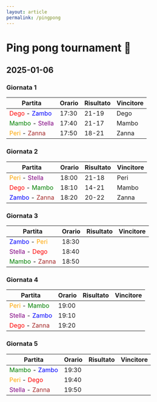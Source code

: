 ```yaml
---
layout: article
permalink: /pingpong
---
```


# Ping pong tournament 🏓

## 2025-01-06


### Giornata 1

| Partita        | Orario | Risultato | Vincitore |
|----------------|--------|-----------|-----------|
| <span style="color: red;">Dego</span> - <span style="color: blue;">Zambo</span>   | 17:30  | 21-19     | Dego      |
| <span style="color: green;">Mambo</span> - <span style="color: purple;">Stella</span> | 17:40  | 21-17     | Mambo     |
| <span style="color: orange;">Peri</span> - <span style="color: brown;">Zanna</span>   | 17:50  | 18-21     | Zanna     |

### Giornata 2

| Partita        | Orario | Risultato | Vincitore |
|----------------|--------|-----------|-----------|
| <span style="color: orange;">Peri</span> - <span style="color: purple;">Stella</span>  | 18:00  | 21-18     | Peri      |
| <span style="color: red;">Dego</span> - <span style="color: green;">Mambo</span>   | 18:10  | 14-21     | Mambo     |
| <span style="color: blue;">Zambo</span> - <span style="color: brown;">Zanna</span>  | 18:20  | 20-22     | Zanna     |

### Giornata 3

| Partita        | Orario | Risultato | Vincitore |
|----------------|--------|-----------|-----------|
| <span style="color: blue;">Zambo</span> - <span style="color: orange;">Peri</span>   | 18:30  |           |           |
| <span style="color: purple;">Stella</span> - <span style="color: red;">Dego</span>  | 18:40  |           |           |
| <span style="color: green;">Mambo</span> - <span style="color: brown;">Zanna</span>  | 18:50  |           |           |

### Giornata 4

| Partita        | Orario | Risultato | Vincitore |
|----------------|--------|-----------|-----------|
| <span style="color: orange;">Peri</span> - <span style="color: green;">Mambo</span>   | 19:00  |           |           |
| <span style="color: purple;">Stella</span> - <span style="color: blue;">Zambo</span> | 19:10  |           |           |
| <span style="color: red;">Dego</span> - <span style="color: brown;">Zanna</span>   | 19:20  |           |           |

### Giornata 5

| Partita        | Orario | Risultato | Vincitore |
|----------------|--------|-----------|-----------|
| <span style="color: green;">Mambo</span> - <span style="color: blue;">Zambo</span>  | 19:30  |           |           |
| <span style="color: orange;">Peri</span> - <span style="color: red;">Dego</span>    | 19:40  |           |           |
| <span style="color: purple;">Stella</span> - <span style="color: brown;">Zanna</span> | 19:50  |           |           |
